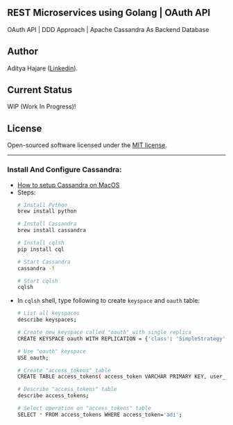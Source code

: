 ## REST Microservices using Golang | OAuth API
OAuth API | DDD Approach | Apache Cassandra As Backend Database

## Author
Aditya Hajare ([Linkedin](https://in.linkedin.com/in/aditya-hajare)).

## Current Status
WIP (Work In Progress)!

## License
Open-sourced software licensed under the [MIT license](http://opensource.org/licenses/MIT).

-------

### Install And Configure Cassandra:
- [How to setup Cassandra on MacOS](https://medium.com/@manishyadavv/how-to-install-cassandra-on-mac-os-d9338fcfcba4)
- Steps:
    ```sh
    # Install Python
    brew install python

    # Install Cassandra
    brew install cassandra

    # Install cqlsh
    pip install cql

    # Start Cassandra
    cassandra -f

    # Start cqlsh
    cqlsh
    ```
- In `cqlsh` shell, type following to create `keyspace` and `oauth` table:
    ```sh
    # List all keyspaces
    describe keyspaces;

    # Create new keyspace called "oauth" with single replica
    CREATE KEYSPACE oauth WITH REPLICATION = {'class': 'SimpleStrategy', 'replication_factor': 1};

    # Use "oauth" keyspace
    USE oauth;

    # Create "access_tokens" table
    CREATE TABLE access_tokens( access_token VARCHAR PRIMARY KEY, user_id BIGINT, client_id BIGINT, expires BIGINT);

    # Describe "access_tokens" table
    describe access_tokens;

    # Select operation on "access_tokens" table
    SELECT * FROM access_tokens WHERE access_token='adi';
    ```